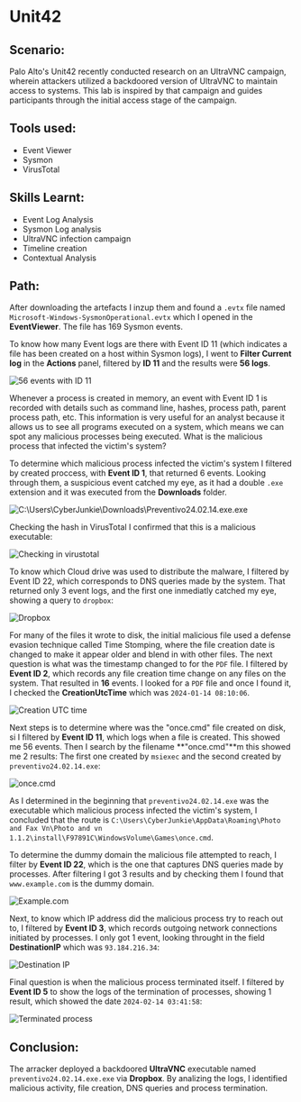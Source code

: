 # Unit42

## Scenario:

Palo Alto's Unit42 recently conducted research on an UltraVNC campaign, wherein attackers utilized a backdoored version of UltraVNC to maintain access to systems. This lab is inspired by that campaign and guides participants through the initial access stage of the campaign.

## Tools used:

- Event Viewer
- Sysmon
- VirusTotal

## Skills Learnt:

- Event Log Analysis
- Sysmon Log analysis
- UltraVNC infection campaign
- Timeline creation
- Contextual Analysis

## Path:

After downloading the artefacts I inzup them and found a `.evtx` file named `Microsoft-Windows-SysmonOperational.evtx` which I opened in the **EventViewer**. The file has 169 Sysmon events.

To know how many Event logs are there with Event ID 11 (which indicates a file has been created on a host within Sysmon logs), I went to **Filter Current log** in the **Actions** panel, filtered by **ID 11** and the results were **56 logs**.

![56 events with ID 11](./assets/56-events.png)

Whenever a process is created in memory, an event with Event ID 1 is recorded with details such as command line, hashes, process path, parent process path, etc. This information is very useful for an analyst because it allows us to see all programs executed on a system, which means we can spot any malicious processes being executed. What is the malicious process that infected the victim's system?

To determine which malicious process infected the victim's system I filtered by created proccess, with **Event ID 1**, that returned 6 events. Looking through them, a suspicious event catched my eye, as it had a double `.exe` extension and it was executed from the **Downloads** folder.

![C:\Users\CyberJunkie\Downloads\Preventivo24.02.14.exe.exe](./assets/preventivo.png)

Checking the hash in VirusTotal I confirmed that this is a malicious executable:

![Checking in virustotal](./assets/malicious.jpg)

To know which Cloud drive was used to distribute the malware, I filtered by Event ID 22, which corresponds to DNS queries made by the system. That returned only 3 event logs, and the first one inmediatly catched my eye, showing a query to `dropbox`:

![Dropbox](./assets/dropbox.png)

For many of the files it wrote to disk, the initial malicious file used a defense evasion technique called Time Stomping, where the file creation date is changed to make it appear older and blend in with other files. The next question is what was the timestamp changed to for the `PDF` file.
I filtered by **Event ID 2**, which records any file creation time change on any files on the system. That resulted in **16** events. I looked for a `PDF` file and once I found it, I checked the **CreationUtcTime** which was `2024-01-14 08:10:06`.

![Creation UTC time](./assets/creation-utc-time.png)

Next steps is to determine where was the "once.cmd" file created on disk, si I filtered by **Event ID 11**, which logs when a file is created. This showed me 56 events. Then I search by the filename **"once.cmd"**m this showed me 2 results: The first one created by `msiexec` and the second created by `preventivo24.02.14.exe`:

![once.cmd](./assets/once-cmd.png)

As I determined in the beginning that `preventivo24.02.14.exe` was the executable which malicious process infected the victim's system, I concluded that the route is `C:\Users\CyberJunkie\AppData\Roaming\Photo and Fax Vn\Photo and vn 1.1.2\install\F97891C\WindowsVolume\Games\once.cmd`.

To determine the dummy domain the malicious file attempted to reach, I filter by **Event ID 22**, which is the one that captures DNS queries made by processes. After filtering I got 3 results and by checking them I found that `www.example.com` is the dummy domain.

![Example.com](./assets/examplecom.png)

Next, to know which IP address did the malicious process try to reach out to, I filtered by **Event ID 3**, which records outgoing network connections initiated by processes. I only got 1 event, looking throught in the field **DestinationIP** which was `93.184.216.34`:

![Destination IP](./assets/destip.png)

Final question is when the malicious process terminated itself. I filtered by **Event ID 5** to show the logs of the termination of processes, showing 1 result, which showed the date `2024-02-14 03:41:58`:

![Terminated process](./assets/terminated.png)

## Conclusion:

The arracker deployed a backdoored **UltraVNC** executable named `preventivo24.02.14.exe.exe` via **Dropbox**. By analizing the logs, I identified malicious activity, file creation, DNS queries and process termination.